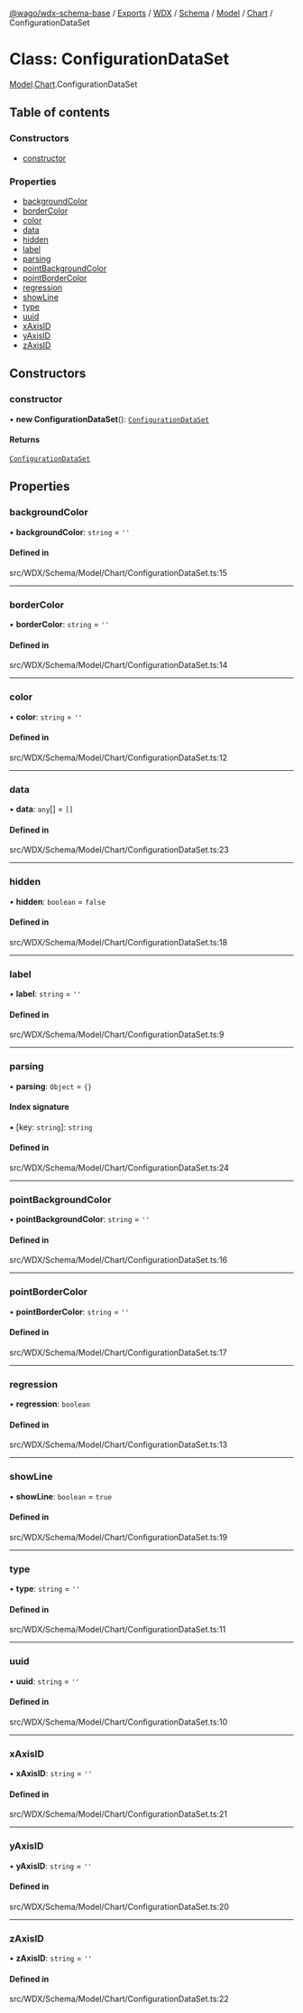 [@wago/wdx-schema-base](../README.md) / [Exports](../modules.md) / [WDX](../modules/WDX.md) / [Schema](../modules/WDX.Schema.md) / [Model](../modules/WDX.Schema.Model.md) / [Chart](../modules/WDX.Schema.Model.Chart.md) / ConfigurationDataSet

# Class: ConfigurationDataSet

[Model](../modules/WDX.Schema.Model.md).[Chart](../modules/WDX.Schema.Model.Chart.md).ConfigurationDataSet

## Table of contents

### Constructors

- [constructor](WDX.Schema.Model.Chart.ConfigurationDataSet.md#constructor)

### Properties

- [backgroundColor](WDX.Schema.Model.Chart.ConfigurationDataSet.md#backgroundcolor)
- [borderColor](WDX.Schema.Model.Chart.ConfigurationDataSet.md#bordercolor)
- [color](WDX.Schema.Model.Chart.ConfigurationDataSet.md#color)
- [data](WDX.Schema.Model.Chart.ConfigurationDataSet.md#data)
- [hidden](WDX.Schema.Model.Chart.ConfigurationDataSet.md#hidden)
- [label](WDX.Schema.Model.Chart.ConfigurationDataSet.md#label)
- [parsing](WDX.Schema.Model.Chart.ConfigurationDataSet.md#parsing)
- [pointBackgroundColor](WDX.Schema.Model.Chart.ConfigurationDataSet.md#pointbackgroundcolor)
- [pointBorderColor](WDX.Schema.Model.Chart.ConfigurationDataSet.md#pointbordercolor)
- [regression](WDX.Schema.Model.Chart.ConfigurationDataSet.md#regression)
- [showLine](WDX.Schema.Model.Chart.ConfigurationDataSet.md#showline)
- [type](WDX.Schema.Model.Chart.ConfigurationDataSet.md#type)
- [uuid](WDX.Schema.Model.Chart.ConfigurationDataSet.md#uuid)
- [xAxisID](WDX.Schema.Model.Chart.ConfigurationDataSet.md#xaxisid)
- [yAxisID](WDX.Schema.Model.Chart.ConfigurationDataSet.md#yaxisid)
- [zAxisID](WDX.Schema.Model.Chart.ConfigurationDataSet.md#zaxisid)

## Constructors

### constructor

• **new ConfigurationDataSet**(): [`ConfigurationDataSet`](WDX.Schema.Model.Chart.ConfigurationDataSet.md)

#### Returns

[`ConfigurationDataSet`](WDX.Schema.Model.Chart.ConfigurationDataSet.md)

## Properties

### backgroundColor

• **backgroundColor**: `string` = `''`

#### Defined in

src/WDX/Schema/Model/Chart/ConfigurationDataSet.ts:15

___

### borderColor

• **borderColor**: `string` = `''`

#### Defined in

src/WDX/Schema/Model/Chart/ConfigurationDataSet.ts:14

___

### color

• **color**: `string` = `''`

#### Defined in

src/WDX/Schema/Model/Chart/ConfigurationDataSet.ts:12

___

### data

• **data**: `any`[] = `[]`

#### Defined in

src/WDX/Schema/Model/Chart/ConfigurationDataSet.ts:23

___

### hidden

• **hidden**: `boolean` = `false`

#### Defined in

src/WDX/Schema/Model/Chart/ConfigurationDataSet.ts:18

___

### label

• **label**: `string` = `''`

#### Defined in

src/WDX/Schema/Model/Chart/ConfigurationDataSet.ts:9

___

### parsing

• **parsing**: `Object` = `{}`

#### Index signature

▪ [key: `string`]: `string`

#### Defined in

src/WDX/Schema/Model/Chart/ConfigurationDataSet.ts:24

___

### pointBackgroundColor

• **pointBackgroundColor**: `string` = `''`

#### Defined in

src/WDX/Schema/Model/Chart/ConfigurationDataSet.ts:16

___

### pointBorderColor

• **pointBorderColor**: `string` = `''`

#### Defined in

src/WDX/Schema/Model/Chart/ConfigurationDataSet.ts:17

___

### regression

• **regression**: `boolean`

#### Defined in

src/WDX/Schema/Model/Chart/ConfigurationDataSet.ts:13

___

### showLine

• **showLine**: `boolean` = `true`

#### Defined in

src/WDX/Schema/Model/Chart/ConfigurationDataSet.ts:19

___

### type

• **type**: `string` = `''`

#### Defined in

src/WDX/Schema/Model/Chart/ConfigurationDataSet.ts:11

___

### uuid

• **uuid**: `string` = `''`

#### Defined in

src/WDX/Schema/Model/Chart/ConfigurationDataSet.ts:10

___

### xAxisID

• **xAxisID**: `string` = `''`

#### Defined in

src/WDX/Schema/Model/Chart/ConfigurationDataSet.ts:21

___

### yAxisID

• **yAxisID**: `string` = `''`

#### Defined in

src/WDX/Schema/Model/Chart/ConfigurationDataSet.ts:20

___

### zAxisID

• **zAxisID**: `string` = `''`

#### Defined in

src/WDX/Schema/Model/Chart/ConfigurationDataSet.ts:22
